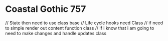 # Coastal Gothic 757

<!--  -->

  // State then need to use class base
  // Life cycle hooks need Class
  // if need to simple render out content function class
  // if i know that i am going to need to make changes and handle updates class

<!-- import axios from "axios";

import React, { Component } from "react";

export default class FormFields extends Component {
  state = {
    selectedFile: null,
  };

  onFileChange = (event) => {
    this.setState({ selectedFile: event.target.files[0] });
  };

  onFileUpload = () => {
    const formData = new FormData();

    formData.append(
      "myFile",
      this.state.selectedFile,
      this.state.selectedFile.name
    );

    console.log(this.state.selectedFile);
    axios.post("api/uploadfile", formData);
  };

  fileData = () => {
    if (this.state.selectedFile) {
      return (
        <div>
          <h2>File Details:</h2>

          <p>File Name: {this.state.selectedFile.name}</p>

          <p>File Type: {this.state.selectedFile.type}</p>

          <p>
            Last Modified:{" "}
            {this.state.selectedFile.lastModifiedDate.toDateString()}
          </p>
        </div>
      );
    } else {
      return (
        <div>
          <br />
        </div>
      );
    }
  };

  render() {
    return (
      <div>
        <div>
          <input type="file" onChange={this.onFileChange} />
          <button onClick={this.onFileUpload}>Upload!</button>
        </div>
        {this.fileData()}
      </div>
    );
  }
} -->
